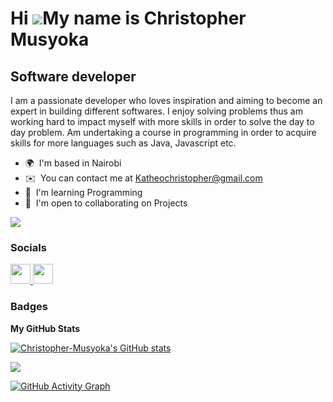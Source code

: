 Hi ![](https://user-images.githubusercontent.com/18350557/176309783-0785949b-9127-417c-8b55-ab5a4333674e.gif)My name is Christopher Musyoka
===========================================================================================================================================

Software developer
------------------

I am a passionate developer who loves inspiration and aiming to become an expert in building different softwares. I enjoy solving problems thus am working hard to impact myself with more skills in order to solve the day to day problem. Am undertaking a course in programming in order to acquire skills for more languages such as Java, Javascript etc.

* 🌍  I'm based in Nairobi
* ✉️  You can contact me at [Katheochristopher@gmail.com](mailto:Katheochristopher@gmail.com)
* 🧠  I'm learning Programming
* 🤝  I'm open to collaborating on Projects

<a href="https://www.github.com/Christopher-Musyoka" target="_blank" rel="noreferrer"><img
src="https://img.shields.io/github/followers/Christopher-Musyoka?logo=github&style=for-the-badge&color=0891b2&labelColor=1c1917" /></a>

### Socials

<p align="left"> <a href="https://www.github.com/Christopher-Musyoka" target="_blank" rel="noreferrer"> <picture> <source media="(prefers-color-scheme: dark)" srcset="https://raw.githubusercontent.com/danielcranney/readme-generator/main/public/icons/socials/github-dark.svg" /> <source media="(prefers-color-scheme: light)" srcset="https://raw.githubusercontent.com/danielcranney/readme-generator/main/public/icons/socials/github.svg" /> <img src="https://raw.githubusercontent.com/danielcranney/readme-generator/main/public/icons/socials/github.svg" width="32" height="32" /> </picture> </a> <a href="http://www.instagram.com/Chris" target="_blank" rel="noreferrer"> <picture> <source media="(prefers-color-scheme: dark)" srcset="https://raw.githubusercontent.com/danielcranney/readme-generator/main/public/icons/socials/instagram-dark.svg" /> <source media="(prefers-color-scheme: light)" srcset="https://raw.githubusercontent.com/danielcranney/readme-generator/main/public/icons/socials/instagram.svg" /> <img src="https://raw.githubusercontent.com/danielcranney/readme-generator/main/public/icons/socials/instagram.svg" width="32" height="32" /> </picture> </a></p>

### Badges

<b>My GitHub Stats</b>

<a href="http://www.github.com/Christopher-Musyoka"><img src="https://github-readme-stats.vercel.app/api?username=Christopher-Musyoka&show_icons=true&hide=&count_private=true&title_color=0891b2&text_color=ffffff&icon_color=0891b2&bg_color=1c1917&hide_border=true&show_icons=true" alt="Christopher-Musyoka's GitHub stats" /></a>

<a href="http://www.github.com/Christopher-Musyoka"><img src="https://github-readme-streak-stats.herokuapp.com/?user=Christopher-Musyoka&stroke=ffffff&background=1c1917&ring=0891b2&fire=0891b2&currStreakNum=ffffff&currStreakLabel=0891b2&sideNums=ffffff&sideLabels=ffffff&dates=ffffff&hide_border=true" /></a>

<a href="https://github.com/Christopher-Musyoka">
  <img src="https://github-readme-activity-graph.vercel.app/graph?username=Christopher-Musyoka&bg_color=1c1917&color=ffffff&line=14b8a6&point=ffffff&area=true&hide_border=true" alt="GitHub Activity Graph" />
</a>
